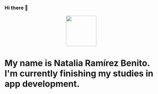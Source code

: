 ### Hi there 👋

<div id="header" align="center">
  <img src="https://64.media.tumblr.com/fc6b4dc4621b19e503cce94ab0c2d789/c7c024bfa118fa17-31/s540x810/1bb5a83037ddef7bc18d74dc6ad0356efb188e14.gifv" width="100"/>
</div>

# My name is **Natalia Ramírez Benito**. I'm currently finishing my studies in app development.



<!--
**Natalia-Ramirez-Benito/Natalia-Ramirez-Benito** is a ✨ _special_ ✨ repository because its `README.md` (this file) appears on your GitHub profile.

Here are some ideas to get you started:

- 🔭 I’m currently working on ...
- 🌱 I’m currently learning ...
- 👯 I’m looking to collaborate on ...
- 🤔 I’m looking for help with ...
- 💬 Ask me about ...
- 📫 How to reach me: ...
- 😄 Pronouns: ...
- ⚡ Fun fact: ...
-->
